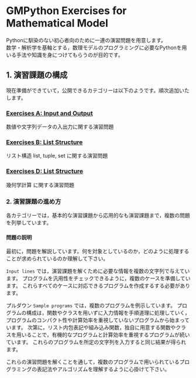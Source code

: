 # **GMPython Exercises for Mathematical Model**
Pythonに馴染のない初心者向のために一連の演習問題を用意します。  
数学・解析学を基軸とする，数理モデルのプログラミングに必要なPythonを用いる手法や知識を身につけてもらうのが目的です。

## 1. 演習課題の構成
現在準備ができていて，公開できるカテゴリーは以下のようです。順次追加いたします。

### [Exercises A: Input and Output](./ExMathModelProb/ExMathModel_A.md)
数値や文字列データの入出力に関する演習問題

### [Exercises B: List Structure](./ExMathModelProb/ExMathModel_B.md)
リスト構造 list, tuple, set に関する演習問題

### [Exercises D: List Structure](./ExMathModelProb/ExMathModel_D.md)
幾何学計算 に関する演習問題

### 2. 演習課題の進め方
各カテゴリーでは，基本的な演習課題から応用的なも演習課題まで，複数の問題を列挙しています。  

#### 問題の説明
最初に，問題を解説しています。何を対象としているのか，どのように処理することが求められているのか理解して下さい。

`Input lines` では，演習課題を解くために必要な情報を複数の文字列で与えています。
プログラムを汎用性をチェックできるように，複数のケースを準備しています。
これらすべてのケースに対応できるプログラムを作成するする必要があります。

プルダウン `Sample programs` では，複数のプログラムを例示しています。
プログラムの構成は，関数やクラスを用いずに入力情報を手順道理に処理していく，プログラムのコンパクト性や計算効率を重視していないプログラムから始まっています。
次第に，リスト内包表記や組み込み関数，独自に用意する関数やクラスを用いることで，有機的なプログラムと計算効率を重視するプログラムが続いています。
これらのプログラムを所定の文字列を入力すると同じ結果が得られます。

これらの演習問題を解くことを通して，複数のプログラムで用いられているプログラミングの表記法やアルゴリズムを理解するように心掛けて下さい。


